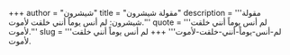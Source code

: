 +++
author = "شيشرون"
title = "مقولة شيشرون"
description = '''مقولة شيشرون: لم أنس يوماً أنني خلقت لأموت.'''
quote = '''لم أنس يوماً أنني خلقت لأموت.'''
slug = '''لم-أنس-يوماً-أنني-خلقت-لأموت'''
+++
لم أنس يوماً أنني خلقت لأموت.
